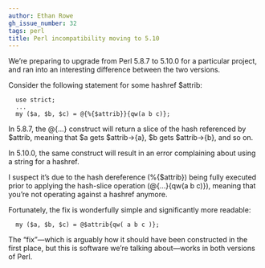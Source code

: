 ```yaml
---
author: Ethan Rowe
gh_issue_number: 32
tags: perl
title: Perl incompatibility moving to 5.10
---
```


We’re preparing to upgrade from Perl 5.8.7 to 5.10.0 for a particular project, and ran into an interesting difference between the two versions.

Consider the following statement for some hashref $attrib:

```
  use strict;
  ...
  my ($a, $b, $c) = @{%{$attrib}}{qw(a b c)};
```

In 5.8.7, the @{...} construct will return a slice of the hash referenced by $attrib, meaning that $a gets $attrib->{a}, $b gets $attrib->{b}, and so on.

In 5.10.0, the same construct will result in an error complaining about using a string for a hashref.

I suspect it’s due to the hash dereference (%{$attrib}) being fully executed prior to applying the hash-slice operation (@{...}{qw(a b c)}), meaning that you’re not operating against a hashref anymore.

Fortunately, the fix is wonderfully simple and significantly more readable:

```
  my ($a, $b, $c) = @$attrib{qw( a b c )};
```

The “fix”—​which is arguably how it should have been constructed in the first place, but this is software we’re talking about—​works in both versions of Perl.
